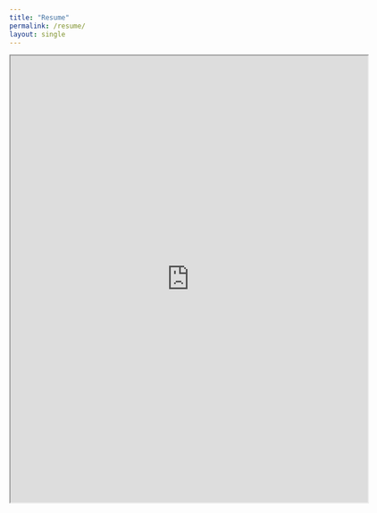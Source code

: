 ```yaml
---
title: "Resume"
permalink: /resume/
layout: single
---
```



<iframe src="https://drive.google.com/file/d/1pz_X_19WVQGGFCIxMz6SfMLYT_XMQZTr/preview" width="640" height="800"></iframe>

